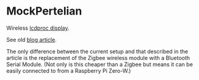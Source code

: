 # MockPertelian

Wireless [lcdproc display](http://lcdproc.omnipotent.net/).

See old [blog article](https://programmablehardware.blogspot.com/2012/04/mock-pertelian.html).

The only difference between the current setup and that described in the article is the replacement of the Zigbee wireless module with a Bluetooth Serial Module. (Not only is this cheaper than a Zigbee but means it can be easily connected to from a Raspberry Pi Zero-W.)
